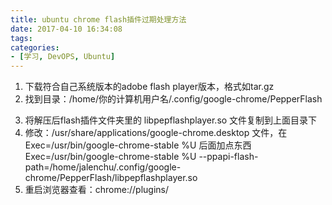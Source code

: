 ```yaml
---
title: ubuntu chrome flash插件过期处理方法
date: 2017-04-10 16:34:08
tags:
categories:
- [学习, DevOPS, Ubuntu]
---
```

1. 下载符合自己系统版本的adobe flash player版本，格式如tar.gz
2. 找到目录：/home/你的计算机用户名/.config/google-chrome/PepperFlash
<!--more-->
3. 将解压后flash插件文件夹里的 libpepflashplayer.so 文件复制到上面目录下
4. 修改：/usr/share/applications/google-chrome.desktop 文件，在
   Exec=/usr/bin/google-chrome-stable %U
   后面加点东西
   Exec=/usr/bin/google-chrome-stable %U --ppapi-flash-path=/home/jalenchu/.config/google-chrome/PepperFlash/libpepflashplayer.so
5. 重启浏览器查看：chrome://plugins/
